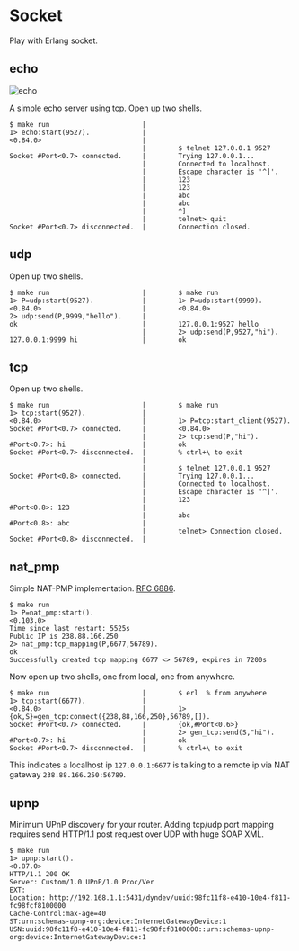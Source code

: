 # Socket

Play with Erlang socket.

## echo

![echo](../assets/echo.gif?raw=true)

A simple echo server using tcp. Open up two shells.

```
$ make run                       |
1> echo:start(9527).             |
<0.84.0>                         |
                                 |        $ telnet 127.0.0.1 9527
Socket #Port<0.7> connected.     |        Trying 127.0.0.1...
                                 |        Connected to localhost.
                                 |        Escape character is '^]'.
                                 |        123
                                 |        123
                                 |        abc
                                 |        abc
                                 |        ^]
                                 |        telnet> quit
Socket #Port<0.7> disconnected.  |        Connection closed.
```

## udp

Open up two shells.

```
$ make run                       |        $ make run
1> P=udp:start(9527).            |        1> P=udp:start(9999).
<0.84.0>                         |        <0.84.0>
2> udp:send(P,9999,"hello").     |
ok                               |        127.0.0.1:9527 hello
                                 |        2> udp:send(P,9527,"hi").
127.0.0.1:9999 hi                |        ok
```

## tcp

Open up two shells.

```
$ make run                       |        $ make run
1> tcp:start(9527).              |
<0.84.0>                         |        1> P=tcp:start_client(9527).
Socket #Port<0.7> connected.     |        <0.84.0>
                                 |        2> tcp:send(P,"hi").
#Port<0.7>: hi                   |        ok
Socket #Port<0.7> disconnected.  |        % ctrl+\ to exit
                                 |
                                 |        $ telnet 127.0.0.1 9527
Socket #Port<0.8> connected.     |        Trying 127.0.0.1...
                                 |        Connected to localhost.
                                 |        Escape character is '^]'.
                                 |        123
#Port<0.8>: 123                  |
                                 |        abc
#Port<0.8>: abc                  |
                                 |        telnet> Connection closed.
Socket #Port<0.8> disconnected.  |
```

## nat_pmp

Simple NAT-PMP implementation. [RFC 6886](https://tools.ietf.org/html/rfc6886).

```
$ make run
1> P=nat_pmp:start().
<0.103.0>
Time since last restart: 5525s
Public IP is 238.88.166.250
2> nat_pmp:tcp_mapping(P,6677,56789).
ok
Successfully created tcp mapping 6677 <> 56789, expires in 7200s
```

Now open up two shells, one from local, one from anywhere.

```
$ make run                       |        $ erl  % from anywhere
1> tcp:start(6677).              |
<0.84.0>                         |        1> {ok,S}=gen_tcp:connect({238,88,166,250},56789,[]).
Socket #Port<0.7> connected.     |        {ok,#Port<0.6>}
                                 |        2> gen_tcp:send(S,"hi").
#Port<0.7>: hi                   |        ok
Socket #Port<0.7> disconnected.  |        % ctrl+\ to exit
```

This indicates a localhost ip `127.0.0.1:6677` is talking to a remote ip via NAT gateway `238.88.166.250:56789`.

## upnp

Minimum UPnP discovery for your router. Adding tcp/udp port mapping requires send HTTP/1.1 post request over UDP with huge SOAP XML.

```
$ make run
1> upnp:start().
<0.87.0>
HTTP/1.1 200 OK
Server: Custom/1.0 UPnP/1.0 Proc/Ver
EXT:
Location: http://192.168.1.1:5431/dyndev/uuid:98fc11f8-e410-10e4-f811-fc98fcf8100000
Cache-Control:max-age=40
ST:urn:schemas-upnp-org:device:InternetGatewayDevice:1
USN:uuid:98fc11f8-e410-10e4-f811-fc98fcf8100000::urn:schemas-upnp-org:device:InternetGatewayDevice:1
```
